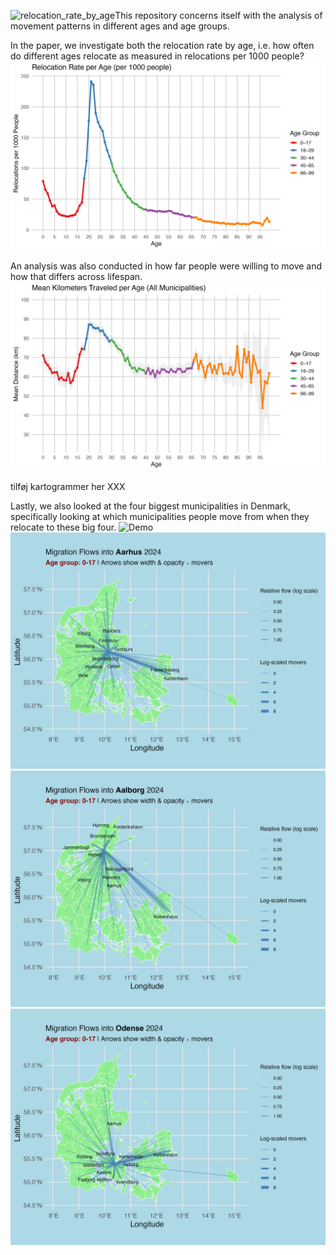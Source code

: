![relocation_rate_by_age](https://github.com/user-attachments/assets/98b2051d-3bf0-4dfa-bde8-b332e0f20a17)This repository concerns itself with the analysis of movement patterns in different ages and age groups.

In the paper, we investigate both the relocation rate by age, i.e. how often do different ages relocate as measured in relocations per 1000 people?
![Demo](out/relocation_rate_by_age.png)

An analysis was also conducted in how far people were willing to move and how that differs across lifespan.
![Demo](out/mean_distance_by_age_colored.png)

tilføj kartogrammer her
XXX

Lastly, we also looked at the four biggest municipalities in Denmark, specifically looking at which municipalities people move from when they relocate to these big four.
![Demo](gifs/migration_flows_København.gif)
![Demo](gifs/migration_flows_Aarhus.gif)
![Demo](gifs/migration_flows_Aalborg.gif)
![Demo](gifs/migration_flows_Odense.gif)
